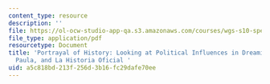 ```yaml
---
content_type: resource
description: ''
file: https://ol-ocw-studio-app-qa.s3.amazonaws.com/courses/wgs-s10-special-topics-in-women-gender-studies-seminar-latina-womens-voices-spring-2010/a5c818bd213f256d3b16fc29dafe70ee_MITWGS_S10S10_fnl_portayal.pdf
file_type: application/pdf
resourcetype: Document
title: 'Portrayal of History: Looking at Political Influences in Dreaming in Cuba,
  Paula, and La Historia Oficial '
uid: a5c818bd-213f-256d-3b16-fc29dafe70ee
---
```

